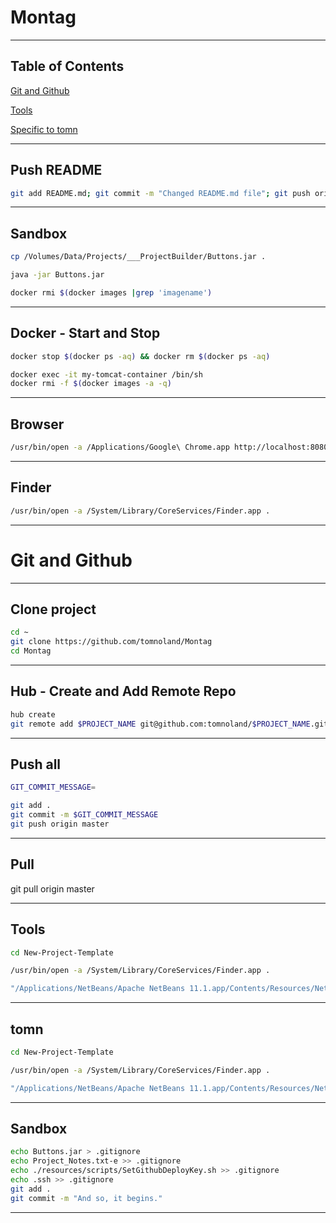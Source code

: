 # Montag

---

## Table of Contents

[Git and Github](#git-and-github)

[Tools](#tools)

[Specific to tomn](#tomn)

---

## Push README


```bash
git add README.md; git commit -m "Changed README.md file"; git push origin master

```

---

## Sandbox

```bash
cp /Volumes/Data/Projects/___ProjectBuilder/Buttons.jar .

java -jar Buttons.jar

docker rmi $(docker images |grep 'imagename')
```

---

## Docker - Start and Stop

```bash
docker stop $(docker ps -aq) && docker rm $(docker ps -aq)

```

```bash
docker exec -it my-tomcat-container /bin/sh
docker rmi -f $(docker images -a -q)
```



---

## Browser

```bash
/usr/bin/open -a /Applications/Google\ Chrome.app http://localhost:8080/

```

---

## Finder

```bash
/usr/bin/open -a /System/Library/CoreServices/Finder.app .

```


---

# Git and Github

---

## Clone project

```bash
cd ~
git clone https://github.com/tomnoland/Montag
cd Montag

```
---

## Hub - Create and Add Remote Repo

```bash
hub create
git remote add $PROJECT_NAME git@github.com:tomnoland/$PROJECT_NAME.git

```

---

## Push all

```bash
GIT_COMMIT_MESSAGE=

```

```bash
git add .
git commit -m $GIT_COMMIT_MESSAGE
git push origin master

```

---

## Pull

git pull origin master

---

## Tools


```bash
cd New-Project-Template

```

```bash
/usr/bin/open -a /System/Library/CoreServices/Finder.app .

```

```bash
"/Applications/NetBeans/Apache NetBeans 11.1.app/Contents/Resources/NetBeans/bin/netbeans" README.md

```

---

## tomn


```bash
cd New-Project-Template

```

```bash
/usr/bin/open -a /System/Library/CoreServices/Finder.app .

```

```bash
"/Applications/NetBeans/Apache NetBeans 11.1.app/Contents/Resources/NetBeans/bin/netbeans" README.md

```

---

## Sandbox


```bash
echo Buttons.jar > .gitignore
echo Project_Notes.txt-e >> .gitignore
echo ./resources/scripts/SetGithubDeployKey.sh >> .gitignore
echo .ssh >> .gitignore
git add .
git commit -m "And so, it begins."

```
---

